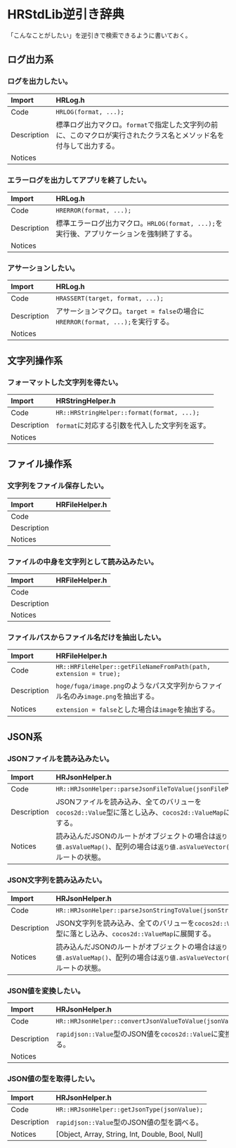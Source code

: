 # HRStdLib逆引き辞典

「こんなことがしたい」を逆引きで検索できるように書いておく。


## ログ出力系

### ログを出力したい。

|Import|HRLog.h|
|:---|:---|
|Code|```HRLOG(format, ...);```|
|Description|標準ログ出力マクロ。```format```で指定した文字列の前に、このマクロが実行されたクラス名とメソッド名を付与して出力する。|
|Notices||

### エラーログを出力してアプリを終了したい。

|Import|HRLog.h|
|:---|:---|
|Code|```HRERROR(format, ...);```|
|Description|標準エラーログ出力マクロ。```HRLOG(format, ...);```を実行後、アプリケーションを強制終了する。|
|Notices||

### アサーションしたい。

|Import|HRLog.h|
|:---|:---|
|Code|```HRASSERT(target, format, ...);```|
|Description|アサーションマクロ。```target = false```の場合に```HRERROR(format, ...);```を実行する。|
|Notices||


## 文字列操作系

### フォーマットした文字列を得たい。

|Import|HRStringHelper.h|
|:---|:---|
|Code|```HR::HRStringHelper::format(format, ...);```|
|Description|```format```に対応する引数を代入した文字列を返す。|
|Notices|| 


## ファイル操作系

### 文字列をファイル保存したい。

|Import|HRFileHelper.h|
|:---|:---|
|Code||
|Description||
|Notices||

### ファイルの中身を文字列として読み込みたい。

|Import|HRFileHelper.h|
|:---|:---|
|Code||
|Description||
|Notices||

### ファイルパスからファイル名だけを抽出したい。

|Import|HRFileHelper.h|
|:---|:---|
|Code|```HR::HRFileHelper::getFileNameFromPath(path, extension = true);```|
|Description|```hoge/fuga/image.png```のようなパス文字列からファイル名のみ```image.png```を抽出する。|
|Notices|```extension = false```とした場合は```image```を抽出する。|


## JSON系

### JSONファイルを読み込みたい。

|Import|HRJsonHelper.h|
|:---|:---|
|Code|```HR::HRJsonHelper::parseJsonFileToValue(jsonFilePath);```|
|Description|JSONファイルを読み込み、全てのバリューを```cocos2d::Value```型に落とし込み、```cocos2d::ValueMap```に展開する。|
|Notices|読み込んだJSONのルートがオブジェクトの場合は```返り値.asValueMap()```、配列の場合は```返り値.asValueVector()```でルートの状態。|

### JSON文字列を読み込みたい。

|Import|HRJsonHelper.h|
|:---|:---|
|Code|```HR::HRJsonHelper::parseJsonStringToValue(jsonString);```|
|Description|JSON文字列を読み込み、全てのバリューを```cocos2d::Value```型に落とし込み、```cocos2d::ValueMap```に展開する。|
|Notices|読み込んだJSONのルートがオブジェクトの場合は```返り値.asValueMap()```、配列の場合は```返り値.asValueVector()```でルートの状態。|

### JSON値を変換したい。

|Import|HRJsonHelper.h|
|:---|:---|
|Code|```HR::HRJsonHelper::convertJsonValueToValue(jsonValue);```|
|Description|```rapidjson::Value```型のJSON値を```cocos2d::Value```に変換する。|
|Notices||

### JSON値の型を取得したい。
|Import|HRJsonHelper.h|
|:---|:---|
|Code|```HR::HRJsonHelper::getJsonType(jsonValue);```|
|Description|```rapidjson::Value```型のJSON値の型を調べる。|
|Notices|[Object, Array, String, Int, Double, Bool, Null]|
